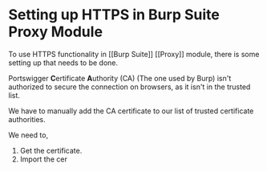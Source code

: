 # Setting up HTTPS in Burp Suite Proxy Module

To use HTTPS functionality in [[Burp Suite]] [[Proxy]] module, there is some setting up that needs to be done.

Portswigger **C**ertificate **A**uthority (CA) (The one used by Burp) isn't authorized to secure the connection on browsers, as it isn't in the trusted list.

We have to manually add the CA certificate to our list of trusted certificate authorities.

We need to,
1. Get the certificate.
2. Import the cer